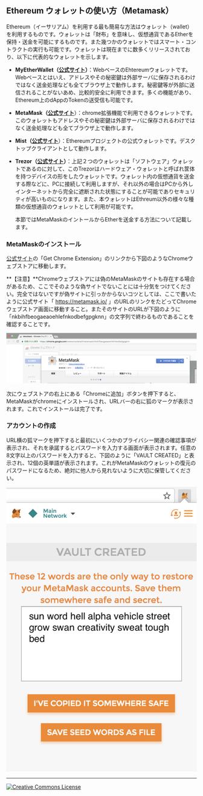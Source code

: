## Ethereum ウォレットの使い方（Metamask）

Ethereum（イーサリアム）を利用する最も簡易な方法はウォレット（wallet）を利用するものです。ウォレットは「財布」を意味し、仮想通貨であるEtherを保持・送金を可能にするものです。また幾つかのウォレットではスマート・コントラクトの実行も可能です。ウォレットは現在までに数多くリリースされており、以下に代表的なウォレットを示します。

* **MyEtherWallet（**[**公式サイト**](https://www.myetherwallet.com/)**）**：WebベースのEhtereumウォレットです。Webベースとはいえ、アドレスやその秘密鍵は外部サーバに保存されるわけではなく送金処理なども全てブラウザ上で動作します。秘密鍵等が外部に送信されることがないあめ、比較的安全に利用できます。多くの機能があり、Ethereum上のdAppのTokenの送受信も可能です。
* **MetaMask（**[**公式サイト**](https://metamask.io/)）：chrome拡張機能で利用できるウォレットです。このウォレットもアドレスやその秘密鍵は外部サーバに保存されるわけではなく送金処理なども全てブラウザ上で動作します。
* **Mist（**[**公式サイト**](https://ethereum.org/)）：Ethereumプロジェクトの公式ウォレットです。デスクトップクライアントとして動作します。
* **Trezor（**[**公式サイト**](https://trezor.io/)**）**：上記２つのウォレットは「ソフトウェア」ウォレットであるのに対して、このTrezorはハードウェア・ウォレットと呼ばれ筐体を持つデバイスの形をしたウォレットです。ウォレット内の仮想通貨を送金する際などに、PCに接続して利用しますが、それ以外の場合はPCから外しインターネットから完全に遮断された状態にすることが可能でありセキュリティが高いものになります。また、本ウォレットはEthreum以外の様々な種類の仮想通貨のウォレットとして利用が可能です。

  本節ではMetaMaskのイントールからEtherを送金する方法について記載します。

### MetaMaskのインストール

[公式サイト](https://metamask.io/)の「Get Chrome Extension」のリンクから下図のようなChromeウェブストアに移動します。

**【注意】**Chromeウェブストアには偽のMetaMaskのサイトも存在する場合があるため、ここでそのような偽サイトでないことには十分気をつけてください。完全ではないですが偽サイトに引っかからないコツとしては、ここで書いたように公式サイト「 https://metamask.io/ 」のURLのリンクをたどってChromeウェブストア画面に移動すること。またそのサイトのURLが下図のように「nkbihfbeogaeaoehlefnkodbefgpgknn」の文字列で終わるものであることを確認することです。

![](/assets/metamask_webstore.png)

次にウェブストアの右上にある「Chromeに追加」ボタンを押下すると、MetaMaskがchromeにインストールされ、URLバーの右に狐のマークが表示されます。これでインストールは完了です。

### アカウントの作成
URL横の狐マークを押下すると最初にいくつかのプライバシー関連の確認事項が表示され、それを承諾するとパスワードを入力する画面が表示されます。任意の8文字以上のパスワードを入力すると、下図のように「VAULT CREATED」と表示され、12個の英単語が表示されます。これがMetaMaskのウォレットの復元のパスワードになるため、絶対に他人から見れないように大切に保管してください。

![](/assets/metamask_vault_created.png)






---
<a rel="license" href="http://creativecommons.org/licenses/by-sa/4.0/"><img alt="Creative Commons License" style="border-width:0" src="https://i.creativecommons.org/l/by-sa/4.0/88x31.png" /></a><br />
